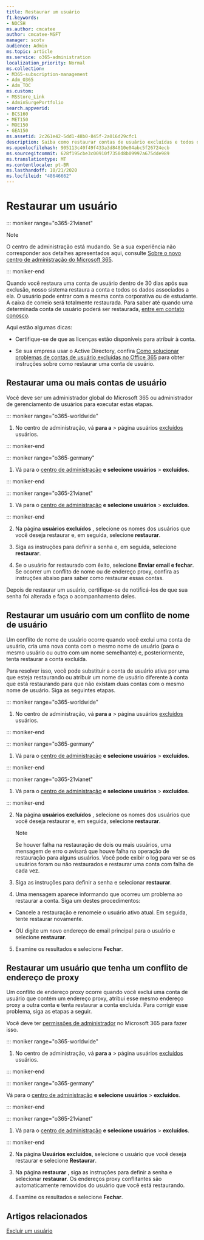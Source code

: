 ```yaml
---
title: Restaurar um usuário
f1.keywords:
- NOCSH
ms.author: cmcatee
author: cmcatee-MSFT
manager: scotv
audience: Admin
ms.topic: article
ms.service: o365-administration
localization_priority: Normal
ms.collection:
- M365-subscription-management
- Adm_O365
- Adm_TOC
ms.custom:
- MSStore_Link
- AdminSurgePortfolio
search.appverid:
- BCS160
- MET150
- MOE150
- GEA150
ms.assetid: 2c261e42-5dd1-48b0-845f-2a016d29cfc1
description: Saiba como restaurar contas de usuário excluídas e todos os dados associados.
ms.openlocfilehash: 905113c40f49f433a3d84810e04abc5f26724ecb
ms.sourcegitcommit: 628f195cbe3c00910f7350d8b09997a675dde989
ms.translationtype: MT
ms.contentlocale: pt-BR
ms.lasthandoff: 10/21/2020
ms.locfileid: "48646662"
---
```

# <a name="restore-a-user"></a>Restaurar um usuário

::: moniker range="o365-21vianet"

> [!NOTE]
> O centro de administração está mudando. Se a sua experiência não corresponder aos detalhes apresentados aqui, consulte [Sobre o novo centro de administração do Microsoft 365](https://docs.microsoft.com/microsoft-365/admin/microsoft-365-admin-center-preview?view=o365-21vianet).

::: moniker-end
   
Quando você restaura uma conta de usuário dentro de 30 dias após sua exclusão, nosso sistema restaura a conta e todos os dados associados a ela. O usuário pode entrar com a mesma conta corporativa ou de estudante. A caixa de correio será totalmente restaurada. Para saber até quando uma determinada conta de usuário poderá ser restaurada, [entre em contato conosco](../contact-support-for-business-products.md).
  
Aqui estão algumas dicas:
  
- Certifique-se de que as licenças estão disponíveis para atribuir à conta.
    
- Se sua empresa usar o Active Directory, confira [Como solucionar problemas de contas de usuário excluídas no Office 365](https://support.microsoft.com/kb/2619308) para obter instruções sobre como restaurar uma conta de usuário. 
    
## <a name="restore-one-or-more-user-accounts"></a>Restaurar uma ou mais contas de usuário

Você deve ser um administrador global do Microsoft 365 ou administrador de gerenciamento de usuários para executar estas etapas. 
  
 
::: moniker range="o365-worldwide"

1. No centro de administração, vá **para a** \> página usuários <a href="https://go.microsoft.com/fwlink/p/?linkid=2071581" target="_blank">excluídos</a> usuários.

::: moniker-end

::: moniker range="o365-germany"

1. Vá para o [centro de administração](https://go.microsoft.com/fwlink/p/?linkid=848041) **e selecione usuários** \> **excluídos**.

::: moniker-end

::: moniker range="o365-21vianet"

1. Vá para o [centro de administração](https://go.microsoft.com/fwlink/p/?linkid=850627) **e selecione usuários** \> **excluídos**.

::: moniker-end

2. Na página **usuários excluídos** , selecione os nomes dos usuários que você deseja restaurar e, em seguida, selecione **restaurar**.
    
 
3. Siga as instruções para definir a senha e, em seguida, selecione **restaurar**.
    
4. Se o usuário for restaurado com êxito, selecione **Enviar email e fechar**. Se ocorrer um conflito de nome ou de endereço proxy, confira as instruções abaixo para saber como restaurar essas contas.
    
Depois de restaurar um usuário, certifique-se de notificá-los de que sua senha foi alterada e faça o acompanhamento deles.
  
## <a name="restore-a-user-that-has-a-user-name-conflict"></a>Restaurar um usuário com um conflito de nome de usuário
<a name="RestoreUserNameConflict"> </a>

Um conflito de nome de usuário ocorre quando você exclui uma conta de usuário, cria uma nova conta com o mesmo nome de usuário (para o mesmo usuário ou outro com um nome semelhante) e, posteriormente, tenta restaurar a conta excluída.
  
Para resolver isso, você pode substituir a conta de usuário ativa por uma que esteja restaurando ou atribuir um nome de usuário diferente à conta que está restaurando para que não existam duas contas com o mesmo nome de usuário. Siga as seguintes etapas.
  

::: moniker range="o365-worldwide"

1. No centro de administração, vá **para a** \> página usuários <a href="https://go.microsoft.com/fwlink/p/?linkid=2071581" target="_blank">excluídos</a> usuários.

::: moniker-end

::: moniker range="o365-germany"

1. Vá para o [centro de administração](https://go.microsoft.com/fwlink/p/?linkid=848041) **e selecione usuários** \> **excluídos**.

::: moniker-end

::: moniker range="o365-21vianet"

1. Vá para o [centro de administração](https://go.microsoft.com/fwlink/p/?linkid=850627) **e selecione usuários** \> **excluídos**.

::: moniker-end

  
2. Na página **usuários excluídos** , selecione os nomes dos usuários que você deseja restaurar e, em seguida, selecione **restaurar**.
    
    > [!NOTE]
    > Se houver falha na restauração de dois ou mais usuários, uma mensagem de erro o avisará que houve falha na operação de restauração para alguns usuários. Você pode exibir o log para ver se os usuários foram ou não restaurados e restaurar uma conta com falha de cada vez. 
  
3. Siga as instruções para definir a senha e selecionar **restaurar**.
    
4. Uma mensagem aparece informando que ocorreu um problema ao restaurar a conta. Siga um destes procedimentos:
    
  - Cancele a restauração e renomeie o usuário ativo atual. Em seguida, tente restaurar novamente.
    
  - OU digite um novo endereço de email principal para o usuário e selecione **restaurar**.
    
5. Examine os resultados e selecione **Fechar**.
    
## <a name="restore-a-user-that-has-a-proxy-address-conflict"></a>Restaurar um usuário que tenha um conflito de endereço de proxy

Um conflito de endereço proxy ocorre quando você exclui uma conta de usuário que contém um endereço proxy, atribui esse mesmo endereço proxy a outra conta e tenta restaurar a conta excluída. Para corrigir esse problema, siga as etapas a seguir.
  
Você deve ter [permissões de administrador](about-admin-roles.md) no Microsoft 365 para fazer isso. 
  

::: moniker range="o365-worldwide"

1. No centro de administração, vá **para a** \> página usuários <a href="https://go.microsoft.com/fwlink/p/?linkid=2071581" target="_blank">excluídos</a> usuários.

::: moniker-end

::: moniker range="o365-germany"

Vá para o [centro de administração](https://go.microsoft.com/fwlink/p/?linkid=848041) **e selecione usuários** \> **excluídos**.

::: moniker-end

::: moniker range="o365-21vianet"

1. Vá para o [centro de administração](https://go.microsoft.com/fwlink/p/?linkid=850627) **e selecione usuários** \> **excluídos**.

::: moniker-end

2. Na página **Usuários excluídos**, selecione o usuário que você deseja restaurar e selecione **Restaurar**. 
    
3. Na página **restaurar** , siga as instruções para definir a senha e selecionar **restaurar**. Os endereços proxy conflitantes são automaticamente removidos do usuário que você está restaurando.
    
4. Examine os resultados e selecione **Fechar**.

## <a name="related-articles"></a>Artigos relacionados

[Excluir um usuário](delete-a-user.md)
  
